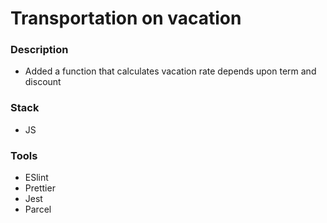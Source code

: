 # Transportation on vacation

### Description

- Added a function that calculates vacation rate depends upon term and discount
  
### Stack

- JS

### Tools

- ESlint
- Prettier
- Jest
- Parcel
